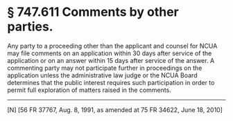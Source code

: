 # § 747.611   Comments by other parties.

Any party to a proceeding other than the applicant and counsel for NCUA may file comments on an application within 30 days after service of the application or on an answer within 15 days after service of the answer. A commenting party may not participate further in proceedings on the application unless the administrative law judge or the NCUA Board determines that the public interest requires such participation in order to permit full exploration of matters raised in the comments.



---

[N] [56 FR 37767, Aug. 8, 1991, as amended at 75 FR 34622, June 18, 2010]




